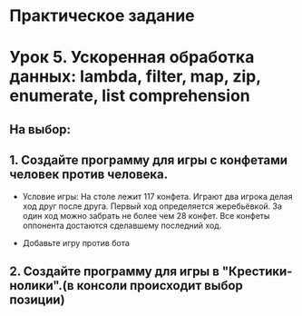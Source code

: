 # Практическое задание 
# Урок 5. Ускоренная обработка данных: lambda, filter, map, zip, enumerate, list comprehension
## На выбор:
## 1. Создайте программу для игры с конфетами человек против человека.
* Условие игры: На столе лежит 117 конфета. Играют два игрока делая ход друг после друга. Первый ход определяется жеребьёвкой. За один ход можно забрать не более чем 28 конфет. Все конфеты оппонента достаются сделавшему последний ход.

* Добавьте игру против бота
## 2. Создайте программу для игры в "Крестики-нолики".(в консоли происходит выбор позиции)